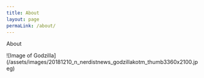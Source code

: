 ```yaml
---
title: About
layout: page
permaLink: /about/
---
```

About
<div class"img-right' markdown="1">
![Image of Godzilla](/assets/images/20181210_n_nerdistnews_godzillakotm_thumb3360x2100.jpeg)
</div>
<div class="clearfix"></div>

